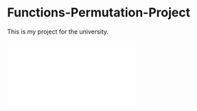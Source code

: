 # Functions-Permutation-Project
This is my project for the university.

![](images/CSCB109-Project-Permutations.pdf)
